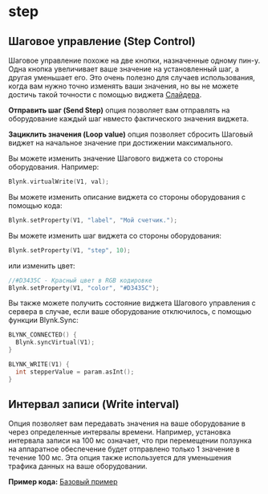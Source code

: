 # step

## Шаговое управление \(Step Control\)

Шаговое управление похоже на две кнопки, назначенные одному пин-у. Одна кнопка увеличивает ваше значение на установленный шаг, а другая уменьшает его. Это очень полезно для случаев использования, когда вам нужно точно изменять ваши значения, но вы не можете достичь такой точности с помощью виджета [Cлайдера](https://github.com/blynkkk/blynkkk.github.io/tree/master/mobile/ru/slider.md).

**Отправить шаг \(Send Step\)** опция позволяет вам отправлять на оборудование каждый шаг нвместо фактического значения виджета.

**Зациклить значения \(Loop value\)** опция позволяет сбросить Шаговый виджет на начальное значение при достижении максимального.

Вы можете изменить значение Шагового виджета со стороны оборудования. Например:

```cpp
Blynk.virtualWrite(V1, val);
```

Вы можете изменить описание виджета со стороны оборудования с помощью кода:

```cpp
Blynk.setProperty(V1, "label", "Мой счетчик.");
```

Вы можете изменить шаг виджета со стороны оборудования:

```cpp
Blynk.setProperty(V1, "step", 10);
```

или изменить цвет:

```cpp
//#D3435C - Красный цвет в RGB кодировке
Blynk.setProperty(V1, "color", "#D3435C");
```

Вы также можете получить состояние виджета Шагового управления с сервера в случае, если ваше оборудование отключилось, с помощью функции Blynk.Sync:

```cpp
BLYNK_CONNECTED() {
  Blynk.syncVirtual(V1);
}

BLYNK_WRITE(V1) {
  int stepperValue = param.asInt();
}
```

## Интервал записи \(Write interval\)

Опция позволяет вам передавать значения на ваше оборудование в через определенные интервалы времени. Например, установка интервала записи на 100 мс означает, что при перемещении ползунка на аппаратное обеспечение будет отправлено только 1 значение в течение 100 мс. Эта опция также используется для уменьшения трафика данных на ваше оборудовании.

**Пример кода:** [Базовый пример](https://github.com/blynkkk/blynk-library/blob/master/examples/GettingStarted/BlynkBlink/BlynkBlink.ino)

